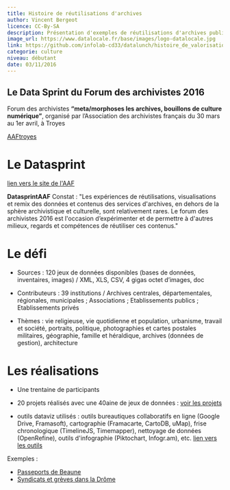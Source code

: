 ```yaml
---
title: Histoire de réutilisations d'archives
author: Vincent Bergeot
licence: CC-By-SA
description: Présentation d'exemples de réutilisations d'archives publiques ouvertes.
image_url: https://www.datalocale.fr/base/images/logo-datalocale.jpg
link: https://github.com/infolab-cd33/datalunch/histoire_de_valorisation-d_archives.md
categorie: culture
niveau: débutant
date: 03/11/2016
---
```

## Le Data Sprint du Forum des archivistes 2016

Forum des archivistes **“meta/morphoses les archives, bouillons de culture numérique”**, organisé par l’Association des archivistes français du 30 mars au 1er avril, à Troyes

[AAFtroyes](http://forum2016.archivistes.org/)

# Le Datasprint

[lien vers le site de l'AAF](http://forum2016.archivistes.org/blog/category/data-sprint/)

**DatasprintAAF**
Constat : "Les expériences de réutilisations, visualisations et remix des données et contenus des services d'archives, en dehors de la sphère archivistique et culturelle, sont relativement rares. Le forum des archivistes 2016 est l'occasion d’expérimenter et de permettre à d'autres milieux, regards et compétences de réutiliser ces contenus."

# Le défi
* Sources : 120 jeux de données disponibles (bases de données, inventaires, images) / XML, XLS, CSV, 4 gigas octet d’images, doc
* Contributeurs : 39 institutions / Archives centrales, départementales, régionales, municipales ; Associations ; Etablissements publics ; Etablissements privés

* Thèmes : vie religieuse, vie quotidienne et population, urbanisme, travail et société, portraits, politique, photographies et cartes postales militaires, géographie, famille et héraldique, archives (données de gestion), architecture

# Les réalisations
* Une trentaine de participants
* 20 projets réalisés avec une 40aine de jeux de données : [voir les projets ](https://framadrive.org/index.php/s/d5qh1KhxVXbKL7y#pdfviewer)

* outils dataviz utilisés :  outils bureautiques collaboratifs en ligne (Google Drive, Framasoft), cartographie (Framacarte, CartoDB, uMap), frise chronologique (TimelineJS, Timemapper), nettoyage de données (OpenRefine), outils d'infographie (Piktochart, Infogr.am), etc. [lien vers les outils](https://framindmap.org/c/maps/112622/embed?zoom=1)

Exemples :
* [Passeports de Beaune](https://framadrive.org/index.php/s/NDh2YVhsWLwrEob#pdfviewer)
* [Syndicats et grèves dans la Drôme](https://framadrive.org/index.php/s/QgBgbZHLStxoeqx#pdfviewer)
